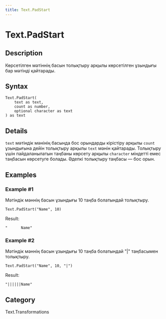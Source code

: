 ```yaml
---
title: Text.PadStart
---
```


# Text.PadStart


## Description

Көрсетілген мәтіннің басын толықтыру арқылы көрсетілген ұзындығы бар мәтінді қайтарады.


## Syntax

```powerquery
Text.PadStart(
    text as text,
    count as number,
    optional character as text
) as text
```


## Details

<code>text</code> мәтіндік мәнінің басында бос орындарды кірістіру арқылы <code>count</code> ұзындығына дейін толықтыру арқылы <code>text</code> мәнін қайтарады.    Толықтыру үшін пайдаланылатын таңбаны көрсету арқылы <code>character</code> міндетті емес таңбасын көрсетуге болады. Әдепкі толықтыру таңбасы — бос орын.


## Examples

### Example #1 
Мәтіндік мәннің басын ұзындығы 10 таңба болатындай толықтыру.
```powerquery
Text.PadStart("Name", 10)
```

Result: 
```powerquery
"      Name"
```


### Example #2 
Мәтіндік мәннің басын ұзындығы 10 таңба болатындай &#34;|&#34; таңбасымен толықтыру.
```powerquery
Text.PadStart("Name", 10, "|")
```

Result: 
```powerquery
"||||||Name"
```




## Category
Text.Transformations
